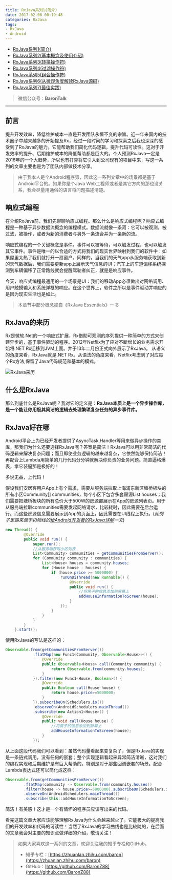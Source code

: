 ```yaml
---
title: RxJava系列1(简介)
date: 2017-02-06 00:19:48
categories: RxJava
tags:
- RxJava
- Android
---
```


* [RxJava系列1(简介)](http://baronzhang.com/blog/RxJava/RxJava系列1-简介/)
* [RxJava系列2(基本概念及使用介绍)](http://baronzhang.com/blog/RxJava/RxJava系列2-基本概念及使用介绍/)
* [RxJava系列3(转换操作符)](http://baronzhang.com/blog/RxJava/RxJava系列3-转换操作符/)
* [RxJava系列4(过滤操作符)](http://baronzhang.com/blog/RxJava/RxJava系列4-过滤操作符/)
* [RxJava系列5(组合操作符)](http://baronzhang.com/blog/RxJava/RxJava系列5-组合操作符/)
* [RxJava系列6(从微观角度解读RxJava源码)](http://baronzhang.com/blog/RxJava/RxJava系列6-从微观角度解读RxJava源码/)   
* [RxJava系列7(最佳实践)](http://baronzhang.com/blog/RxJava/RxJava系列7-最佳实践/)  

> 微信公众号：**BaronTalk**

***
## 前言
提升开发效率，降低维护成本一直是开发团队永恒不变的宗旨。近一年来国内的技术圈子中越来越多的开始提及Rx，经过一段时间的学习和探索之后我也深深的感受到了RxJava的魅力。它能帮助我们简化代码逻辑，提升代码可读性。这对于开发效率的提升、后期维护成本的降低帮助都是巨大的。个人预测RxJava一定是2016年的一个大趋势，所以也有打算将它引入到公司现有的项目中来，写这一系列的文章主要也是为了团队内部做技术分享。

> 由于我本人是个Android程序猿，因此这一系列文章中的场景都是基于Android平台的。如果你是个Java Web工程师或者是其它方向的那也没关系，我会尽量用通俗的语言将问题描述清楚。

<!-- more -->

## 响应式编程
在介绍RxJava前，我们先聊聊响应式编程。那么什么是响应式编程呢？响应式编程是一种基于异步数据流概念的编程模式。数据流就像一条河：它可以被观测，被过滤，被操作，或者为新的消费者与另外一条流合并为一条新的流。

响应式编程的一个关键概念是事件。事件可以被等待，可以触发过程，也可以触发其它事件。事件是唯一的以合适的方式将我们的现实世界映射到我们的软件中：如果屋里太热了我们就打开一扇窗户。同样的，当我们的天气app从服务端获取到新的天气数据后，我们需要更新app上展示天气信息的UI；汽车上的车道偏移系统探测到车辆偏移了正常路线就会提醒驾驶者纠正，就是是响应事件。

今天，响应式编程最通用的一个场景是UI：我们的移动App必须做出对网络调用、用户触摸输入和系统弹框的响应。在这个世界上，软件之所以是事件驱动并响应的是因为现实生活也是如此。

> 本章节中部分概念摘自《RxJava Essentials》一书

## RxJava的来历
Rx是微软.Net的一个响应式扩展，Rx借助可观测的序列提供一种简单的方式来创建异步的，基于事件驱动的程序。2012年Netflix为了应对不断增长的业务需求开始将.NET Rx迁移到JVM上面。并于13年二月份正式向外展示了RxJava。
从语义的角度来看，RxJava就是.NET Rx。从语法的角度来看，Netflix考虑到了对应每个Rx方法,保留了Java代码规范和基本的模式。

![RxJava来历](http://ocjtywvav.bkt.clouddn.com/rxjava/1/RxJava%E6%9D%A5%E5%8E%86.png)

## 什么是RxJava

那么到底什么是RxJava呢？我对它的定义是：**RxJava本质上是一个异步操作库，是一个能让你用极其简洁的逻辑去处理繁琐复杂任务的异步事件库。**

## RxJava好在哪
Android平台上为已经开发者提供了AsyncTask,Handler等用来做异步操作的类库，那我们为什么还要选择RxJava呢？答案是简洁！RxJava可以用非常简洁的代码逻辑来解决复杂问题；而且即使业务逻辑的越来越复杂，它依然能够保持简洁！再配合上Lambda用简单的几行代码分分钟就解决你负责的业务问题。简直逼格爆表，拿它装逼那是极好的！

多说无益，上代码！

假设我们安居客用户App上有个需求，需要从服务端拉取上海浦东新区塘桥板块的所有小区Community[] communities，每个小区下包含多套房源List<House> houses；我们需要把塘桥板块的所有总价大于500W的房源都展示在App的房源列表页。用于从服务端拉取communities需要发起网络请求，比较耗时，因此需要在后台运行。而这些房源信息需要展示到App的页面上，因此需要在UI线程上执行。(*此例子思路来源于扔物线的[给Android开发者的RxJava详解](http://gank.io/post/560e15be2dca930e00da1083)一文*)

```java       
new Thread() {
        @Override
        public void run() {
            super.run();
            //从服务端获取小区列表
            List<Community> communities = getCommunitiesFromServer();
            for (Community community : communities) {
                List<House> houses = community.houses;
                for (House house : houses) {
                    if (house.price >= 5000000) {
                        runOnUiThread(new Runnable() {
                            @Override
                            public void run() {
                                //将房子的信息添加到屏幕上
                                addHouseInformationToScreen(house);
                            }
                        });
                    }
                }
            }
        }
    }.start();
```

使用RxJava的写法是这样的：

```java
Observable.from(getCommunitiesFromServer())
            .flatMap(new Func1<Community, Observable<House>>() {
                @Override
                public Observable<House> call(Community community) {
                    return Observable.from(community.houses);
                }
            }).filter(new Func1<House, Boolean>() {
                @Override
                public Boolean call(House house) {
                    return house.price>=5000000;
                }
            }).subscribeOn(Schedulers.io())
            .observeOn(AndroidSchedulers.mainThread())
            .subscribe(new Action1<House>() {
                @Override
                public void call(House house) {
                    //将房子的信息添加到屏幕上
                    addHouseInformationToScreen(house);
                }
            });
```

从上面这段代码我们可以看到：虽然代码量看起来变复杂了，但是RxJava的实现是一条链式调用，没有任何的嵌套；整个实现逻辑看起来异常简洁清晰，这对我们的编程实现和后期维护是有巨大帮助的。特别是对于那些回调嵌套的场景。配合Lambda表达式还可以简化成这样：

```java
Observable.from(getCommunitiesFromServer())
        .flatMap(community -> Observable.from(community.houses))
        .filter(house -> house.price>=5000000).subscribeOn(Schedulers.io())
        .observeOn(AndroidSchedulers.mainThread())
        .subscribe(this::addHouseInformationToScreen);
```

简洁！有美感！这才是一个有情怀的程序员应该写出来的代码。

看完这篇文章大家应该能够理解RxJava为什么会越来越火了。它能极大的提高我们的开发效率和代码的可读性！当然了RxJava的学习曲线也是比较陡的，在后面的文章我会对主要的知识点做详细的介绍，敬请关注！

> 如果大家喜欢这一系列的文章，欢迎关注我的知乎专栏和GitHub。
>   
> * 知乎专栏：[https://zhuanlan.zhihu.com/baron](https://zhuanlan.zhihu.com/baron)  
> * GitHub：[https://github.com/BaronZ88](https://github.com/BaronZ88)
